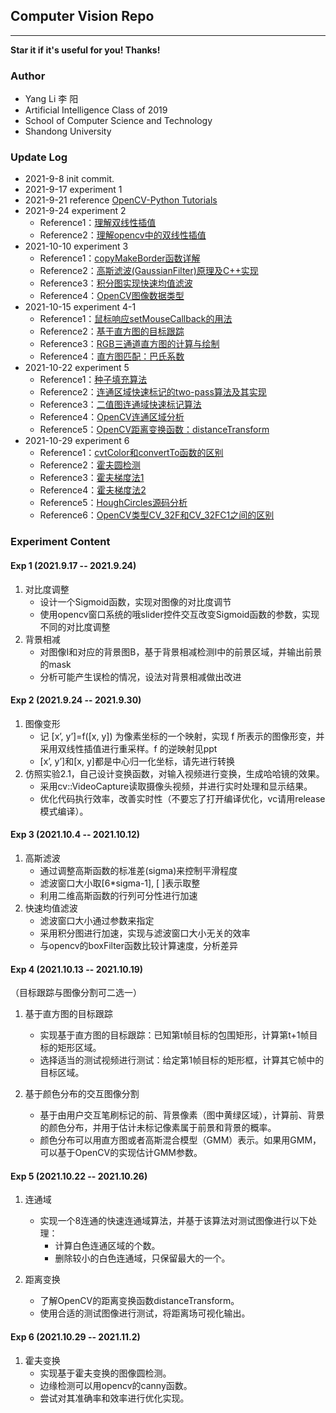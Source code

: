 ## Computer Vision Repo

---

**Star it if it's useful for you! Thanks!**

### Author

- Yang Li 李 阳
- Artificial Intelligence Class of 2019
- School of Computer Science and Technology
- Shandong University

### Update Log

- 2021-9-8 init commit.
- 2021-9-17 experiment 1
- 2021-9-21
  reference [OpenCV-Python Tutorials](https://opencv24-python-tutorials.readthedocs.io/en/latest/py_tutorials/py_tutorials.html)
- 2021-9-24 experiment 2
    - Reference1：[理解双线性插值](https://zhuanlan.zhihu.com/p/110754637)
    - Reference2：[理解opencv中的双线性插值](https://www.cnblogs.com/wxl845235800/p/9608736.html)
- 2021-10-10 experiment 3
    - Reference1：[copyMakeBorder函数详解](https://blog.csdn.net/qq_36560894/article/details/105416273)
    - Reference2：[高斯滤波(GaussianFilter)原理及C++实现](https://blog.csdn.net/weixin_40647819/article/details/89742936)
    - Reference3：[积分图实现快速均值滤波](https://blog.csdn.net/weixin_40647819/article/details/88775598)
    - Reference4：[OpenCV图像数据类型](https://www.jianshu.com/p/437c5031615c)
- 2021-10-15 experiment 4-1
    - Reference1：[鼠标响应setMouseCallback的用法](https://blog.csdn.net/qq_29540745/article/details/52562101)
    - Reference2：[基于直方图的目标跟踪](https://github.com/devWangBin/CV-image_processing)
    - Reference3：[RGB三通道直方图的计算与绘制](https://blog.csdn.net/Derical/article/details/108887966)
    - Reference4：[直方图匹配：巴氏系数](https://blog.csdn.net/jameschen9051/article/details/95895256)
- 2021-10-22 experiment 5
    - Reference1：[种子填充算法](https://www.bbsmax.com/A/amd0AVWzge/)
    - Reference2：[连通区域快速标记的two-pass算法及其实现](https://www.cnblogs.com/riddick/p/8280883.html)
    - Reference3：[二值图连通域快速标记算法](https://www.cnblogs.com/ailitao/p/11787513.html)
    - Reference4：[OpenCV连通区域分析](https://blog.csdn.net/icvpr/article/details/10259577)
    - Reference5：[OpenCV距离变换函数：distanceTransform](https://www.jianshu.com/p/77a773d97987)
- 2021-10-29 experiment 6
    - Reference1：[cvtColor和convertTo函数的区别](https://blog.csdn.net/qq_22764813/article/details/52135686)
    - Reference2：[霍夫圆检测](https://zhuanlan.zhihu.com/p/134452506)
    - Reference3：[霍夫梯度法1](https://www.cnblogs.com/bjxqmy/p/12333022.html)
    - Reference4：[霍夫梯度法2](https://blog.csdn.net/qq_41498261/article/details/103104035)
    - Reference5：[HoughCircles源码分析](https://blog.csdn.net/zhaocj/article/details/50454847)
    - Reference6：[OpenCV类型CV_32F和CV_32FC1之间的区别](https://www.askgo.cn/question/1476)

### Experiment Content

#### Exp 1 (2021.9.17 -- 2021.9.24)

1. 对比度调整
    - 设计一个Sigmoid函数，实现对图像的对比度调节
    - 使用opencv窗口系统的哦slider控件交互改变Sigmoid函数的参数，实现不同的对比度调整
2. 背景相减
    - 对图像I和对应的背景图B，基于背景相减检测I中的前景区域，并输出前景的mask
    - 分析可能产生误检的情况，设法对背景相减做出改进

#### Exp 2 (2021.9.24 -- 2021.9.30)

1. 图像变形
    - 记 [x’, y’]=f([x, y]) 为像素坐标的一个映射，实现 f 所表示的图像形变，并采用双线性插值进行重采样。f 的逆映射见ppt
    - [x’, y’]和[x, y]都是中心归一化坐标，请先进行转换
2. 仿照实验2.1，自己设计变换函数，对输入视频进行变换，生成哈哈镜的效果。
    - 采用cv::VideoCapture读取摄像头视频，并进行实时处理和显示结果。
    - 优化代码执行效率，改善实时性（不要忘了打开编译优化，vc请用release模式编译）。

#### Exp 3 (2021.10.4 -- 2021.10.12)

1. 高斯滤波
    - 通过调整高斯函数的标准差(sigma)来控制平滑程度
    - 滤波窗口大小取[6*sigma-1], [ ]表示取整
    - 利用二维高斯函数的行列可分性进行加速
2. 快速均值滤波
    - 滤波窗口大小通过参数来指定
    - 采用积分图进行加速，实现与滤波窗口大小无关的效率
    - 与opencv的boxFilter函数比较计算速度，分析差异

#### Exp 4 (2021.10.13 -- 2021.10.19)

（目标跟踪与图像分割可二选一）

1. 基于直方图的目标跟踪
    - 实现基于直方图的目标跟踪：已知第t帧目标的包围矩形，计算第t+1帧目标的矩形区域。
    - 选择适当的测试视频进行测试：给定第1帧目标的矩形框，计算其它帧中的目标区域。

2. 基于颜色分布的交互图像分割
    - 基于由用户交互笔刷标记的前、背景像素（图中黄绿区域），计算前、背景的颜色分布，并用于估计未标记像素属于前景和背景的概率。
    - 颜色分布可以用直方图或者高斯混合模型（GMM）表示。如果用GMM，可以基于OpenCV的实现估计GMM参数。

#### Exp 5 (2021.10.22 -- 2021.10.26)

1. 连通域
    - 实现一个8连通的快速连通域算法，并基于该算法对测试图像进行以下处理：
        - 计算白色连通区域的个数。
        - 删除较小的白色连通域，只保留最大的一个。

2. 距离变换
    - 了解OpenCV的距离变换函数distanceTransform。
    - 使用合适的测试图像进行测试，将距离场可视化输出。

#### Exp 6 (2021.10.29 -- 2021.11.2)

1. 霍夫变换
    - 实现基于霍夫变换的图像圆检测。
    - 边缘检测可以用opencv的canny函数。
    - 尝试对其准确率和效率进行优化实现。